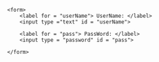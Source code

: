 
<!DOCTYPE html>
<html lang="en">
<head>
    <meta charset="UTF-8">
    <title>Title</title>
</head>
<body>

    <form>
        <label for = "userName"> UserName: </label>
        <input type ="text" id = "userName">

        <label for = "pass"> PassWord: </label>
        <input type = "password" id = "pass">

    </form>

</body>
</html>
